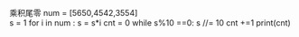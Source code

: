 乘积尾零
num = [5650,4542,3554]   
s = 1
for i in num :
  s = s*i
cnt = 0
while s%10 ==0:
  s //= 10
  cnt +=1
print(cnt)

